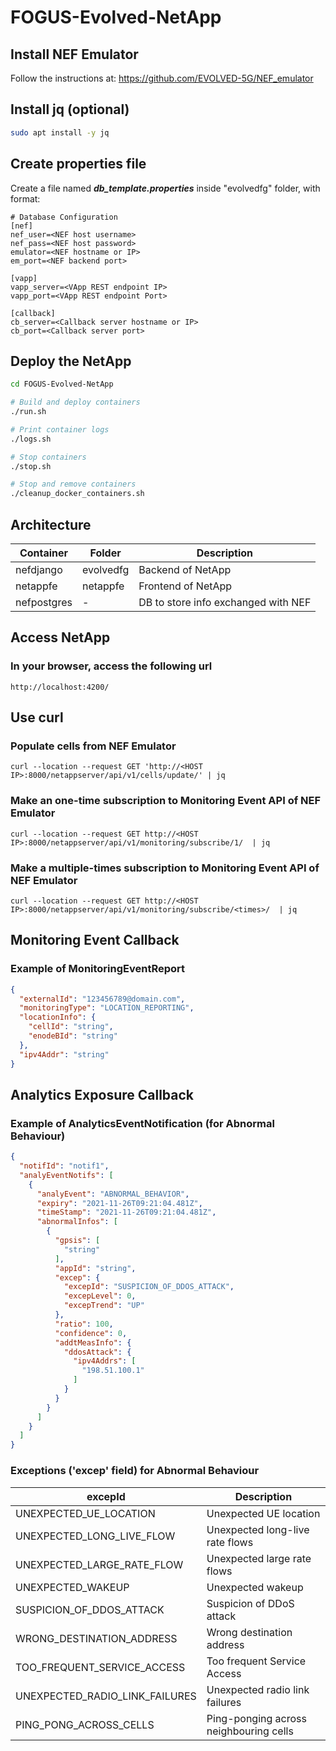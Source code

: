 # FOGUS-Evolved-NetApp

## Install NEF Emulator

Follow the instructions at:
https://github.com/EVOLVED-5G/NEF_emulator

## Install jq (optional)

```bash
sudo apt install -y jq
```

## Create properties file
Create a file named **_db_template.properties_** inside "evolvedfg" folder, with format:
```properties
# Database Configuration
[nef]
nef_user=<NEF host username>
nef_pass=<NEF host password>
emulator=<NEF hostname or IP>
em_port=<NEF backend port>

[vapp]
vapp_server=<VApp REST endpoint IP>
vapp_port=<VApp REST endpoint Port>

[callback]
cb_server=<Callback server hostname or IP>
cb_port=<Callback server port>
```

## Deploy the NetApp
```bash
cd FOGUS-Evolved-NetApp

# Build and deploy containers
./run.sh

# Print container logs
./logs.sh

# Stop containers
./stop.sh

# Stop and remove containers
./cleanup_docker_containers.sh
```

## Architecture

| Container             | Folder                | Description                                      |
|-----------------------|-----------------------|--------------------------------------------------|
| nefdjango             | evolvedfg             | Backend of NetApp                                |
| netappfe              | netappfe              | Frontend of NetApp                               |
| nefpostgres           | -                     | DB to store info exchanged with NEF              |


## Access NetApp
### In your browser, access the following url
```
http://localhost:4200/
```


## Use curl
### Populate cells from NEF Emulator
```
curl --location --request GET 'http://<HOST IP>:8000/netappserver/api/v1/cells/update/' | jq
```
### Make an one-time subscription to Monitoring Event API of NEF Emulator
```
curl --location --request GET http://<HOST IP>:8000/netappserver/api/v1/monitoring/subscribe/1/  | jq
```
### Make a multiple-times subscription to Monitoring Event API of NEF Emulator
```
curl --location --request GET http://<HOST IP>:8000/netappserver/api/v1/monitoring/subscribe/<times>/  | jq
```

## Monitoring Event Callback
### Example of MonitoringEventReport
```json
{
  "externalId": "123456789@domain.com",
  "monitoringType": "LOCATION_REPORTING",
  "locationInfo": {
    "cellId": "string",
    "enodeBId": "string"
  },
  "ipv4Addr": "string"
}
```

## Analytics Exposure Callback
### Example of AnalyticsEventNotification (for Abnormal Behaviour)
```json
{
  "notifId": "notif1",
  "analyEventNotifs": [
    {
      "analyEvent": "ABNORMAL_BEHAVIOR",
      "expiry": "2021-11-26T09:21:04.481Z",
      "timeStamp": "2021-11-26T09:21:04.481Z",
      "abnormalInfos": [
        {
          "gpsis": [
            "string"
          ],
          "appId": "string",
          "excep": {
            "excepId": "SUSPICION_OF_DDOS_ATTACK",
            "excepLevel": 0,
            "excepTrend": "UP"
          },
          "ratio": 100,
          "confidence": 0,
          "addtMeasInfo": {
            "ddosAttack": {
              "ipv4Addrs": [
                "198.51.100.1"
              ]
            }
          }
        }
      ]
    }
  ]
}
```

### Exceptions ('excep' field) for Abnormal Behaviour
| excepId  | Description |
| ------------- | ------------- |
| UNEXPECTED_UE_LOCATION  | Unexpected UE location  |
| UNEXPECTED_LONG_LIVE_FLOW  | Unexpected long-live rate flows  |
| UNEXPECTED_LARGE_RATE_FLOW | Unexpected large rate flows  |
| UNEXPECTED_WAKEUP  | Unexpected wakeup  |
| SUSPICION_OF_DDOS_ATTACK  | Suspicion of DDoS attack  |
| WRONG_DESTINATION_ADDRESS  | Wrong destination address  |
| TOO_FREQUENT_SERVICE_ACCESS  | Too frequent Service Access  |
| UNEXPECTED_RADIO_LINK_FAILURES  | Unexpected radio link failures  |
| PING_PONG_ACROSS_CELLS  | Ping-ponging across neighbouring cells  |